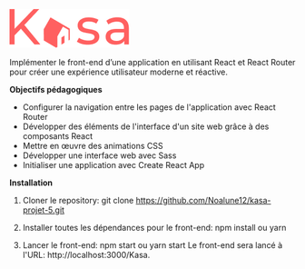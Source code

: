 ![Texte alternatif](./src/assets/logo.png)

Implémenter le front-end d’une application en utilisant React et React Router pour créer une expérience utilisateur moderne et réactive.

**Objectifs pédagogiques**
* Configurer la navigation entre les pages de l'application avec React Router
* Développer des éléments de l'interface d'un site web grâce à des composants React
* Mettre en œuvre des animations CSS
* Développer une interface web avec Sass
* Initialiser une application avec Create React App

**Installation**
1. Cloner le repository:
git clone https://github.com/Noalune12/kasa-projet-5.git

2. Installer toutes les dépendances pour le front-end:
npm install ou yarn

3. Lancer le front-end:
npm start ou yarn start
Le front-end sera lancé à l'URL: http://localhost:3000/Kasa.